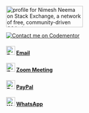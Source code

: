 <a href="https://stackexchange.com/users/360235"><img src="https://stackexchange.com/users/flair/360235.png" width="208" height="58" alt="profile for Nimesh Neema on Stack Exchange, a network of free, community-driven Q&amp;A sites" title="profile for Nimesh Neema on Stack Exchange, a network of free, community-driven Q&amp;A sites"></a>

[![Contact me on Codementor](https://www.codementor.io/m-badges/nimeshneema/im-a-cm-b.svg)](https://www.codementor.io/@nimeshneema?refer=badge)

#### <a href="mailto:nimeshneema@gmail.com"> <img src="https://i.imgur.com/vQc71NU.png" width="24" alt="Email"/></a> <a href="mailto:nimeshneema@gmail.com">Email</a>

#### <a href="https://us06web.zoom.us/j/9014730534?pwd=NnpvalJMbk9acnVCdmZ0TERnOFQ2QT09"> <img src="https://i.imgur.com/eOVVjnn.png" width="24" alt="Zoom Meeting"/></a> <a href="https://us06web.zoom.us/j/9014730534?pwd=NnpvalJMbk9acnVCdmZ0TERnOFQ2QT09">Zoom Meeting</a>

#### <a href="http://paypal.me/perspicaciouspvtltd"> <img src="https://i.imgur.com/BlnzMkk.png" width="24" alt="PayPal"/></a> <a href="http://paypal.me/perspicaciouspvtltd">PayPal</a>

#### <a href="https://wa.me/919014730534"> <img src="https://i.imgur.com/xnk3bRK.png" width="24" alt="WhatsApp"/></a> <a href="https://wa.me/919014730534">WhatsApp</a>
